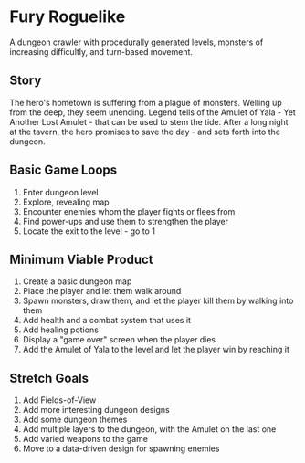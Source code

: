 # Fury Roguelike
A dungeon crawler with procedurally generated levels, monsters of increasing difficultly, and turn-based movement.

## Story
The hero's hometown is suffering from a plague of monsters. Welling up from the deep, they seem unending.
Legend tells of the Amulet of Yala - Yet Another Lost Amulet - that can be used to stem the tide. 
After a long night at the tavern, the hero promises to save the day - and sets forth into the dungeon.

## Basic Game Loops
1. Enter dungeon level
2. Explore, revealing map
3. Encounter enemies whom the player fights or flees from
4. Find power-ups and use them to strengthen the player
5. Locate the exit to the level - go to 1

## Minimum Viable Product
1. Create a basic dungeon map
2. Place the player and let them walk around
3. Spawn monsters, draw them, and let the player kill them by walking into them
4. Add health and a combat system that uses it
5. Add healing potions
6. Display a "game over" screen when the player dies
7. Add the Amulet of Yala to the level and let the player win by reaching it

## Stretch Goals
1. Add Fields-of-View
2. Add more interesting dungeon designs
3. Add some dungeon themes
4. Add multiple layers to the dungeon, with the Amulet on the last one
5. Add varied weapons to the game
6. Move to a data-driven design for spawning enemies
